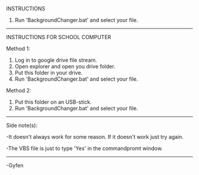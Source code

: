 INSTRUCTIONS

1) Run 'BackgroundChanger.bat' and select your file.

------------------------------------------------------------------------------------------

INSTRUCTIONS FOR SCHOOL COMPUTER

Method 1:

1) Log in to google drive file stream.
2) Open explorer and open you drive folder.
3) Put this folder in your drive.
4) Run 'BackgroundChanger.bat' and select your file.


Method 2:

1) Put this folder on an USB-stick.
3) Run 'BackgroundChanger.bat' and select your file.

------------------------------------------------------------------------------------------

Side note(s):

-It doesn't always work for some reason. If it doesn't work just try again.

-The VBS file is just to type 'Yes' in the commandpromt window.

------------------------------------------------------------------------------------------

-Gyfen
